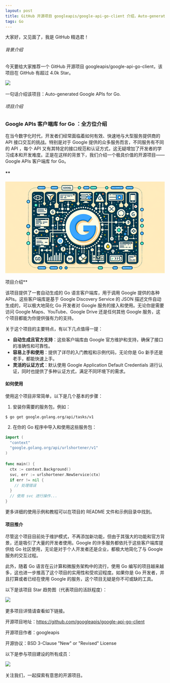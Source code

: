 ```yaml
---
layout: post
title: GitHub 开源项目 googleapis/google-api-go-client 介绍，Auto-generated Google APIs for Go.
tags: Go
---
```


大家好，又见面了，我是 GitHub 精选君！

###### 背景介绍

今天要给大家推荐一个 GitHub 开源项目 googleapis/google-api-go-client，该项目在 GitHub 有超过 4.0k Star。

![](https://stats.deeptrain.net/repo/googleapis/google-api-go-client/?theme=light)

一句话介绍该项目：Auto-generated Google APIs for Go.





###### 项目介绍

### **Google APIs 客户端库 for Go ：全方位介绍**

在当今数字化时代，开发者们经常面临着如何有效、快速地与大型服务提供商的 API 接口交互的挑战。特别是对于 Google 提供的众多服务而言，不同服务有不同的 API ，每个 API 又有其特定的接口规范和认证方式，这无疑增加了开发者的学习成本和开发难度。正是在这样的背景下，我们介绍一个极具价值的开源项目——Google APIs 客户端库 for Go。

#### **

![](https://raw.githubusercontent.com/ZhuPeng/pic/master/mac/compress_tmp-3f5ec6b4fd3f0576a655be1b833f8f70.png)

项目介绍**

该项目提供了一套自动生成的 Go 语言客户端库，用于调用 Google 提供的各种 APIs。这些客户端库是基于 Google Discovery Service 的 JSON 描述文件自动生成的，可以极大地简化 Go 开发者对 Google 服务的接入和使用。无论你是需要访问 Google Maps、YouTube、Google Drive 还是任何其他 Google 服务，这个项目都能为你提供强有力的支持。

关于这个项目的主要特点，有以下几点值得一提：

- **自动生成且官方支持**：这些客户端库由 Google 官方维护和支持，确保了接口的准确性和可靠性。
- **容易上手和使用**：提供了详尽的入门教程和示例代码，无论你是 Go 新手还是老手，都能快速上手。
- **灵活的认证方式**：默认使用 Google Application Default Credentials 进行认证，同时也提供了多种认证方式，满足不同环境下的需求。

#### **如何使用**

使用这个项目非常简单，以下是几个基本的步骤：

1. 安装你需要的服务包，例如：

```shell
$ go get google.golang.org/api/tasks/v1
```

2. 在你的 Go 程序中导入和使用这些服务包：

```go
import (
  "context"
  "google.golang.org/api/urlshortener/v1"
)

func main() {
  ctx := context.Background()
  svc, err := urlshortener.NewService(ctx)
  if err != nil {
    // 处理错误
  }
  // 使用 svc 进行操作...
}
```

更多详细的使用示例和教程可以在项目的 README 文件和示例目录中找到。

#### **项目推介**

尽管这个项目目前处于维护模式，不再添加新功能，但由于其强大的功能和官方背景，还是吸引了大量的开发者使用。Google 的许多服务都依托于这些客户端库提供给 Go 社区使用，无论是对于个人开发者还是企业，都极大地简化了与 Google 服务的交互过程。

此外，随着 Go 语言在云计算和微服务架构中的流行，使用 Go 编写的项目越来越多，这也进一步推高了这个项目的实用性和受欢迎程度。如果你是 Go 开发者，并且打算或者已经在使用 Google 的服务，这个项目无疑是你不可或缺的工具。

以下是该项目 Star 趋势图（代表项目的活跃程度）：

![](https://api.star-history.com/svg?repos=googleapis/google-api-go-client&type=Timeline)

更多项目详情请查看如下链接。

开源项目地址：https://github.com/googleapis/google-api-go-client 

开源项目作者：googleapis

开源协议：BSD 3-Clause "New" or "Revised" License

以下是参与项目建设的所有成员：

![](https://contrib.rocks/image?repo=googleapis/google-api-go-client)

关注我们，一起探索有意思的开源项目。


